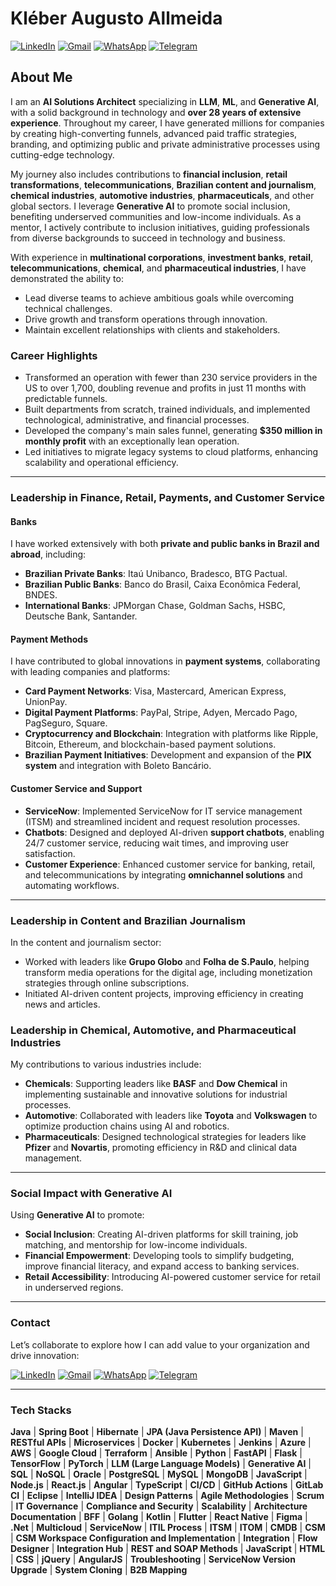 # Kléber Augusto Allmeida

[![LinkedIn](https://img.shields.io/badge/LinkedIn-0077B5?style=for-the-badge&logo=linkedin&logoColor=white)](https://www.linkedin.com/in/kleberaugustosantos/) 
[![Gmail](https://img.shields.io/badge/Gmail-D14836?style=for-the-badge&logo=gmail&logoColor=white)](mailto:kleber.ime.usp@gmail.com)
[![WhatsApp](https://img.shields.io/badge/WhatsApp-25D366?style=for-the-badge&logo=whatsapp&logoColor=white)](https://wa.me/5511976560467) 
[![Telegram](https://img.shields.io/badge/Telegram-2CA5E0?style=for-the-badge&logo=telegram&logoColor=white)](https://t.me/+5511976560467)

## About Me

I am an **AI Solutions Architect** specializing in **LLM**, **ML**, and **Generative AI**, with a solid background in technology and **over 28 years of extensive experience**. Throughout my career, I have generated millions for companies by creating high-converting funnels, advanced paid traffic strategies, branding, and optimizing public and private administrative processes using cutting-edge technology.

My journey also includes contributions to **financial inclusion**, **retail transformations**, **telecommunications**, **Brazilian content and journalism**, **chemical industries**, **automotive industries**, **pharmaceuticals**, and other global sectors. I leverage **Generative AI** to promote social inclusion, benefiting underserved communities and low-income individuals. As a mentor, I actively contribute to inclusion initiatives, guiding professionals from diverse backgrounds to succeed in technology and business.

With experience in **multinational corporations**, **investment banks**, **retail**, **telecommunications**, **chemical**, and **pharmaceutical industries**, I have demonstrated the ability to:
- Lead diverse teams to achieve ambitious goals while overcoming technical challenges.
- Drive growth and transform operations through innovation.
- Maintain excellent relationships with clients and stakeholders.

### Career Highlights
- Transformed an operation with fewer than 230 service providers in the US to over 1,700, doubling revenue and profits in just 11 months with predictable funnels.
- Built departments from scratch, trained individuals, and implemented technological, administrative, and financial processes.
- Developed the company's main sales funnel, generating **$350 million in monthly profit** with an exceptionally lean operation.
- Led initiatives to migrate legacy systems to cloud platforms, enhancing scalability and operational efficiency.

---

### Leadership in Finance, Retail, Payments, and Customer Service

#### Banks
I have worked extensively with both **private and public banks in Brazil and abroad**, including:
- **Brazilian Private Banks**: Itaú Unibanco, Bradesco, BTG Pactual.
- **Brazilian Public Banks**: Banco do Brasil, Caixa Econômica Federal, BNDES.
- **International Banks**: JPMorgan Chase, Goldman Sachs, HSBC, Deutsche Bank, Santander.

#### Payment Methods
I have contributed to global innovations in **payment systems**, collaborating with leading companies and platforms:
- **Card Payment Networks**: Visa, Mastercard, American Express, UnionPay.
- **Digital Payment Platforms**: PayPal, Stripe, Adyen, Mercado Pago, PagSeguro, Square.
- **Cryptocurrency and Blockchain**: Integration with platforms like Ripple, Bitcoin, Ethereum, and blockchain-based payment solutions.
- **Brazilian Payment Initiatives**: Development and expansion of the **PIX system** and integration with Boleto Bancário.

#### Customer Service and Support
- **ServiceNow**: Implemented ServiceNow for IT service management (ITSM) and streamlined incident and request resolution processes.
- **Chatbots**: Designed and deployed AI-driven **support chatbots**, enabling 24/7 customer service, reducing wait times, and improving user satisfaction.
- **Customer Experience**: Enhanced customer service for banking, retail, and telecommunications by integrating **omnichannel solutions** and automating workflows.

---

### Leadership in Content and Brazilian Journalism

In the content and journalism sector:
- Worked with leaders like **Grupo Globo** and **Folha de S.Paulo**, helping transform media operations for the digital age, including monetization strategies through online subscriptions.
- Initiated AI-driven content projects, improving efficiency in creating news and articles.

### Leadership in Chemical, Automotive, and Pharmaceutical Industries

My contributions to various industries include:
- **Chemicals**: Supporting leaders like **BASF** and **Dow Chemical** in implementing sustainable and innovative solutions for industrial processes.
- **Automotive**: Collaborated with leaders like **Toyota** and **Volkswagen** to optimize production chains using AI and robotics.
- **Pharmaceuticals**: Designed technological strategies for leaders like **Pfizer** and **Novartis**, promoting efficiency in R&D and clinical data management.

---

### Social Impact with Generative AI
Using **Generative AI** to promote:
- **Social Inclusion**: Creating AI-driven platforms for skill training, job matching, and mentorship for low-income individuals.
- **Financial Empowerment**: Developing tools to simplify budgeting, improve financial literacy, and expand access to banking services.
- **Retail Accessibility**: Introducing AI-powered customer service for retail in underserved regions.

---

### Contact
Let’s collaborate to explore how I can add value to your organization and drive innovation:

[![LinkedIn](https://img.shields.io/badge/LinkedIn-0077B5?style=for-the-badge&logo=linkedin&logoColor=white)](https://www.linkedin.com/in/kleberaugustosantos/) 
[![Gmail](https://img.shields.io/badge/Gmail-D14836?style=for-the-badge&logo=gmail&logoColor=white)](mailto:kleber.ime.usp@gmail.com) 
[![WhatsApp](https://img.shields.io/badge/WhatsApp-25D366?style=for-the-badge&logo=whatsapp&logoColor=white)](https://wa.me/5511976560467) 
[![Telegram](https://img.shields.io/badge/Telegram-2CA5E0?style=for-the-badge&logo=telegram&logoColor=white)](https://t.me/+5511976560467)

---

### Tech Stacks
**Java** | **Spring Boot** | **Hibernate** | **JPA (Java Persistence API)** | **Maven** | **RESTful APIs** | **Microservices** | **Docker** | **Kubernetes** | **Jenkins** | **Azure** | **AWS** | **Google Cloud** | **Terraform** | **Ansible** | **Python** | **FastAPI** | **Flask** | **TensorFlow** | **PyTorch** | **LLM (Large Language Models)** | **Generative AI** | **SQL** | **NoSQL** | **Oracle** | **PostgreSQL** | **MySQL** | **MongoDB** | **JavaScript** | **Node.js** | **React.js** | **Angular** | **TypeScript** | **CI/CD** | **GitHub Actions** | **GitLab CI** | **Eclipse** | **IntelliJ IDEA** | **Design Patterns** | **Agile Methodologies** | **Scrum** | **IT Governance** | **Compliance and Security** | **Scalability** | **Architecture Documentation** | **BFF** | **Golang** | **Kotlin** | **Flutter** | **React Native** | **Figma** | **.Net** | **Multicloud** | **ServiceNow** | **ITIL Process** | **ITSM** | **ITOM** | **CMDB** | **CSM** | **CSM Workspace Configuration and Implementation** | **Integration** | **Flow Designer** | **Integration Hub** | **REST and SOAP Methods** | **JavaScript** | **HTML** | **CSS** | **jQuery** | **AngularJS** | **Troubleshooting** | **ServiceNow Version Upgrade** | **System Cloning** | **B2B Mapping**
